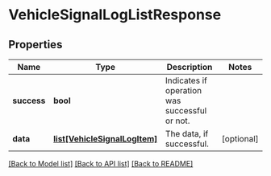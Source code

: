 # VehicleSignalLogListResponse

## Properties
Name | Type | Description | Notes
------------ | ------------- | ------------- | -------------
**success** | **bool** | Indicates if operation was successful or not. | 
**data** | [**list[VehicleSignalLogItem]**](VehicleSignalLogItem.md) | The data, if successful. | [optional] 

[[Back to Model list]](../README.md#documentation-for-models) [[Back to API list]](../README.md#documentation-for-api-endpoints) [[Back to README]](../README.md)


